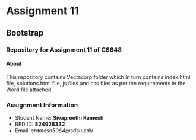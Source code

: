 # Assignment 11

## Bootstrap

### Repository for Assignment 11 of CS648

#### About

This repository contains Vectacorp folder which in turn contains index.html file, solutions.html file, js files and css files as per the requirements in the Word file attached. 


### Assignment Information

* Student Name: **Sivapreethi Ramesh**
* RED ID: **824928332**
* Email: _sramesh5064@sdsu.edu_
 

